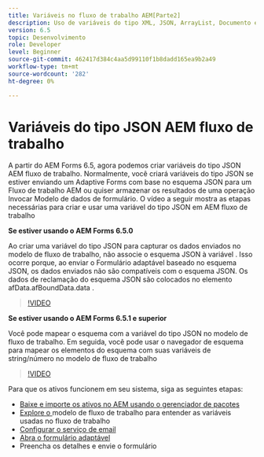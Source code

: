 ```yaml
---
title: Variáveis no fluxo de trabalho AEM[Parte2]
description: Uso de variáveis do tipo XML, JSON, ArrayList, Documento em um fluxo de trabalho AEM
version: 6.5
topic: Desenvolvimento
role: Developer
level: Beginner
source-git-commit: 462417d384c4aa5d99110f1b8dadd165ea9b2a49
workflow-type: tm+mt
source-wordcount: '282'
ht-degree: 0%

---
```


# Variáveis do tipo JSON AEM fluxo de trabalho

A partir do AEM Forms 6.5, agora podemos criar variáveis do tipo JSON AEM fluxo de trabalho. Normalmente, você criará variáveis do tipo JSON se estiver enviando um Adaptive Forms com base no esquema JSON para um Fluxo de trabalho AEM ou quiser armazenar os resultados de uma operação Invocar Modelo de dados de formulário. O vídeo a seguir mostra as etapas necessárias para criar e usar uma variável do tipo JSON em AEM fluxo de trabalho

**Se estiver usando o AEM Forms 6.5.0**

Ao criar uma variável do tipo JSON para capturar os dados enviados no modelo de fluxo de trabalho, não associe o esquema JSON à variável . Isso ocorre porque, ao enviar o Formulário adaptável baseado no esquema JSON, os dados enviados não são compatíveis com o esquema JSON. Os dados de reclamação do esquema JSON são colocados no elemento afData.afBoundData.data .

>[!VIDEO](https://video.tv.adobe.com/v/26444?quality=12&learn=on)


**Se estiver usando o AEM Forms 6.5.1 e superior**

Você pode mapear o esquema com a variável do tipo JSON no modelo de fluxo de trabalho. Em seguida, você pode usar o navegador de esquema para mapear os elementos do esquema com suas variáveis de string/número no modelo de fluxo de trabalho

>[!VIDEO](https://video.tv.adobe.com/v/28097?quality=12&learn=on)

Para que os ativos funcionem em seu sistema, siga as seguintes etapas:

* [Baixe e importe os ativos no AEM usando o gerenciador de pacotes](assets/jsonandstringvariable.zip)
* [Explore o ](http://localhost:4502/editor.html/conf/global/settings/workflow/models/jsonvariable.html) modelo de fluxo de trabalho para entender as variáveis usadas no fluxo de trabalho
* [Configurar o serviço de email](https://helpx.adobe.com/experience-manager/6-5/sites/administering/using/notification.html#ConfiguringtheMailService)
* [Abra o formulário adaptável](http://localhost:4502/content/dam/formsanddocuments/afbasedonjson/jcr:content?wcmmode=disabled)
* Preencha os detalhes e envie o formulário
